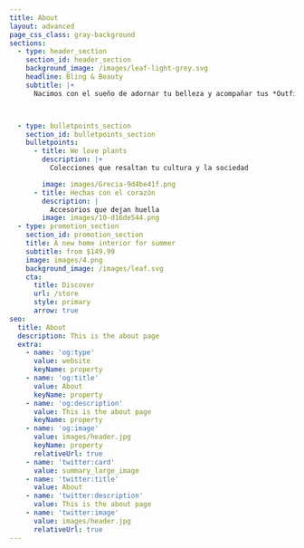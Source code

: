 ```yaml
---
title: About
layout: advanced
page_css_class: gray-background
sections:
  - type: header_section
    section_id: header_section
    background_image: /images/leaf-light-grey.svg
    headline: Bling & Beauty
    subtitle: |+
      Nacimos con el sueño de adornar tu belleza y acompañar tus *Outfits*.



  - type: bulletpoints_section
    section_id: bulletpoints_section
    bulletpoints:
      - title: We love plants
        description: |+
          Colecciones que resaltan tu cultura y la sociedad

        image: images/Grecia-9d4be41f.png
      - title: Hechas con el corazón
        description: |
          Accesorios que dejan huella 
        image: images/10-d16de544.png
  - type: promotion_section
    section_id: promotion_section
    title: A new home interior for summer
    subtitle: from $149.99
    image: images/4.png
    background_image: /images/leaf.svg
    cta:
      title: Discover
      url: /store
      style: primary
      arrow: true
seo:
  title: About
  description: This is the about page
  extra:
    - name: 'og:type'
      value: website
      keyName: property
    - name: 'og:title'
      value: About
      keyName: property
    - name: 'og:description'
      value: This is the about page
      keyName: property
    - name: 'og:image'
      value: images/header.jpg
      keyName: property
      relativeUrl: true
    - name: 'twitter:card'
      value: summary_large_image
    - name: 'twitter:title'
      value: About
    - name: 'twitter:description'
      value: This is the about page
    - name: 'twitter:image'
      value: images/header.jpg
      relativeUrl: true
---
```

